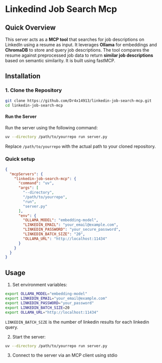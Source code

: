 # Linkedind Job Search Mcp

## Quick Overview

This server acts as a **MCP tool** that searches for job descriptions on LinkedIn using a resume as input. It leverages **Ollama** for embeddings and **ChromaDB** to store and query job descriptions. The tool compares the resume against preprocessed job data to return **similar job descriptions** based on semantic similarity. It is built using fastMCP.


## Installation

### 1. Clone the Repository
```bash
git clone https://github.com/Dr4x14913/linkedin-job-search-mcp.git
cd linkedin-job-search-mcp
```
#### Run the Server
Run the server using the following command:
```bash
uv --directory /path/to/yourrepo run server.py
```
Replace `/path/to/yourrepo` with the actual path to your cloned repository.

### Quick setup
```json
{
  "mcpServers": {
    "linkedin-job-search-mcp": {
      "command": "uv",
      "args": [
        "--directory",
        "/path/to/yourrepo",
        "run",
        "server.py"
      ],
      "env": {
        "OLLAMA_MODEL": "embedding-model",
        "LINKEDIN_EMAIL": "your_email@example.com",
        "LINKEDIN_PASSWORD": "your_secure_password",
        "LINKEDIN_BATCH_SIZE": "20",
        "OLLAMA_URL": "http://localhost:11434"
      }
    }
  }
}
```

## Usage

1. Set environment variables:
```bash
export OLLAMA_MODEL="embedding-model"
export LINKEDIN_EMAIL="your_email@example.com"
export LINKEDIN_PASSWORD="your_password"
export LINKEDIN_BATCH_SIZE=20
export OLLAMA_URL="http://localhost:11434"
```
`LINKEDIN_BATCH_SIZE` is the number of linkedin results for each linkedin query.


2. Start the server:
```bash
uv --directory /path/to/yourrepo run server.py
```

3. Connect to the server via an MCP client using stdio